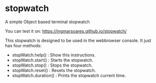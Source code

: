 # stopwatch

A simple Object based terminal stopwatch

You can test it on: https://ingmarsoares.github.io/stopwatch/

This stopwatch is designed to be used in the webbrowser console.
It just has four methods:

 - stopWatch.help() : Show this instructions.
 - stopWatch.start()  : Starts the stopwatch.
 - stopWatch.stop()  : Stops the stopwatch.
 - stopWatch.reset()  : Resets the stopwatch.
 - stopWatch.duration()  : Prints the stopwatch current time.
